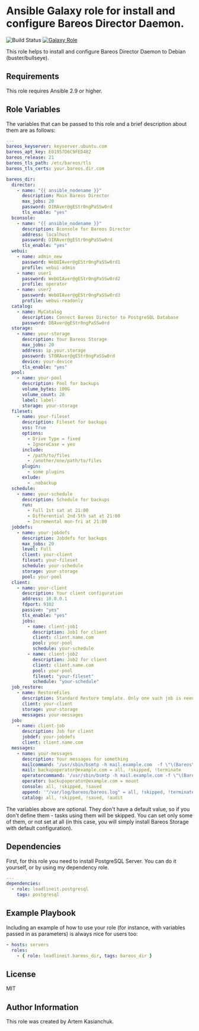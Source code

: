 # Ansible Galaxy role for install and configure Bareos Director Daemon.

![Build Status](https://github.com/leadlineit/ansible-role-bareos_dir/actions/workflows/ansible-galaxy-ci.yml/badge.svg)
[![Galaxy Role](https://img.shields.io/badge/Ansible--Galaxy-leadlineit.bareos_dir-blue.svg?logo=ansible&logoColor=white)](https://galaxy.ansible.com/leadlineit/bareos_dir/)

This role helps to install and configure Bareos Director Daemon to Debian (buster/bullseye).

Requirements
------------

This role requires Ansible 2.9 or higher.

Role Variables
--------------

The variables that can be passed to this role and a brief description about them are as follows:

```yaml
---
bareos_keyserver: keyserver.ubuntu.com
bareos_apt_key: E01957D6C9FED482
bareos_release: 21
bareos_tls_path: /etc/bareos/tls
bareos_tls_certs: your.bareos.dir.com

bareos_dir:
  director: 
    - name: "{{ ansible_nodename }}"
      description: Main Bareos Director
      max_jobs: 20
      password: DIRAver@gEStr0ngPaSSw0rd
      tls_enable: "yes"
  bconsole:
    - name: "{{ ansible_nodename }}"
      description: Bconsole for Bareos Director
      address: localhost
      password: DIRAver@gEStr0ngPaSSw0rd
      tls_enable: "yes"
  webui:
    - name: admin_new
      password: WebUIAver@gEStr0ngPaSSw0rd1
      profile: webui-admin
    - name: user1
      password: WebUIAver@gEStr0ngPaSSw0rd2
      profile: operator
    - name: user2
      password: WebUIAver@gEStr0ngPaSSw0rd3
      profile: webui-readonly
  catalog:
    - name: MyCatalog
      description: Connect Bareos Director to PostgreSQL Database
      password: DBAver@gEStr0ngPaSSw0rd
  storage:
    - name: your-storage
      description: Your Bareos Storage
      max_jobs: 20
      address: ip.your.storage
      password: STORAver@gEStr0ngPaSSw0rd
      device: your-device
      tls_enable: "yes"
  pool:
    - name: your-pool
      description: Pool for backups
      volume_bytes: 100G
      volume_count: 20
      label: label-
      storage: your-storage
  fileset:
    - name: your-fileset
      description: Fileset for backups
      vss: True
      options:
        - Drive Type = fixed
        - IgnoreCase = yes
      include:
        - /path/to/files
        - /another/one/path/to/files
      plugin:
        - some plugins
      exlude:
        - .nobackup
  schedule:
    - name: your-schedule
      description: Schedule for backups
      run:
        - Full 1st sat at 21:00
        - Differential 2nd-5th sat at 21:00
        - Incremental mon-fri at 21:00
  jobdefs:
    - name: your-jobdefs
      description: Jobdefs for backups
      max_jobs: 20
      level: Full
      client: your-client
      fileset: your-fileset
      schedule: your-schedule
      storage: your-storage
      pool: your-pool
  client:
    - name: your-client
      description: Your client configuration
      address: 10.0.0.1
      fdport: 9102
      passive: "yes"
      tls_enable: "yes"
      jobs:
        - name: client-job1
          description: Job1 for client
          client: client.name.com
          pool: your-pool
          schedule: your-schedule
        - name: client-job2
          description: Job2 for client
          client: client.name.com
          pool: your-pool
          fileset: "your-fileset"
          schedule: "your-schedule"
  job_restore:
    - name: RestoreFiles
      description: Standard Restore template. Only one such job is needed for all standard Jobs/Clients/Storage
      client: your-client
      storage: your-storage
      messages: your-messages
  job:
    - name: client-job
      description: Job for client
      jobdef: your-jobdefs
      client: client.name.com
  messages:
    - name: your-messages
      description: Your messages for something
      mailcommand: '/usr/sbin/bsmtp -h mail.example.com  -f \"\(Bareos\) %r\" -s \"Bareos: %t %e of %c %l\" %r'
      mail: backupoperator@example.com = all, !skipped, !terminate
      operatorcommand: '/usr/sbin/bsmtp -h mail.example.com -f \"\(Bareos\) %r\" -s \"Bareos: Intervention needed for %j\" %r'
      operator: backupoperator@example.com = mount
      console: all, !skipped, !saved
      append: '"/var/log/bareos/bareos.log" = all, !skipped, !terminate'
      catalog: all, !skipped, !saved, !audit
```

The variables above are optional. They don't have a default value, so if you don't define them - tasks using them will be skipped. 
You can set only some of them, or not set at all (in this case, you will simply install Bareos Storage with default configuration). 

Dependencies
------------

First, for this role you need to install PostgreSQL Server. You can do it yourself, or by using my dependency role.

```yaml
---
dependencies:
  - role: leadlineit.postgresql
    tags: postgresql
```

Example Playbook
----------------

Including an example of how to use your role (for instance, with variables passed in as parameters) is always nice for users too:

```yaml
- hosts: servers
  roles:
    - { role: leadlineit.bareos_dir, tags: bareos_dir }
```

License
-------

MIT

Author Information
------------------

This role was created by Artem Kasianchuk.
